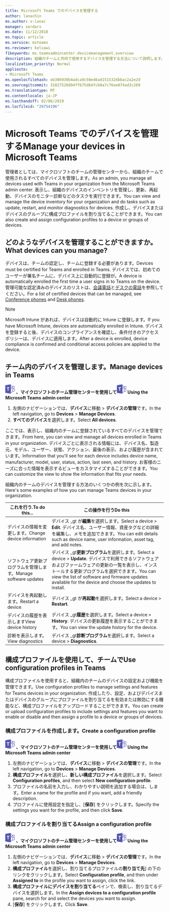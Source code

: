 ```yaml
---
title: Microsoft Teams でのデバイスを管理する
author: lanachin
ms.author: v-lanac
manager: serdars
ms.date: 11/12/2018
ms.topic: article
ms.service: msteams
ms.reviewer: kelsawi
f1keywords: ms.teamsadmincenter.devicemanagement.overview
description: 組織のチームと共同で使用するデバイスを管理する方法について説明します。
localization_priority: Normal
appliesto:
- Microsoft Teams
ms.openlocfilehash: eb306930b4adca9c50e46ad1515324bbac2a2e2d
ms.sourcegitcommit: 31827526894ffb75d64fcb0a7c76ee874ad3c269
ms.translationtype: MT
ms.contentlocale: ja-JP
ms.lasthandoff: 02/06/2019
ms.locfileid: "29754196"
---
```

# <a name="manage-your-devices-in-microsoft-teams"></a><span data-ttu-id="be51f-103">Microsoft Teams でのデバイスを管理する</span><span class="sxs-lookup"><span data-stu-id="be51f-103">Manage your devices in Microsoft Teams</span></span>

 <span data-ttu-id="be51f-104">管理者としては、マイクロソフトのチームの管理センターから、組織のチームで使用されるすべてのデバイスを管理します。</span><span class="sxs-lookup"><span data-stu-id="be51f-104">As an admin, you manage all devices used with Teams in your organization from the Microsoft Teams admin center.</span></span> <span data-ttu-id="be51f-105">表示し、組織のデバイスのインベントリを管理し、更新、再起動、デバイスのモニター診断などのタスクを実行できます。</span><span class="sxs-lookup"><span data-stu-id="be51f-105">You can view and manage the device inventory for your organization and do tasks such as update, restart, and monitor diagnostics for devices.</span></span> <span data-ttu-id="be51f-106">作成し、デバイスまたはデバイスのグループに構成プロファイルを割り当てることができます。</span><span class="sxs-lookup"><span data-stu-id="be51f-106">You can also create and assign configuration profiles to a device or groups of devices.</span></span> 

## <a name="what-devices-can-you-manage"></a><span data-ttu-id="be51f-107">どのようなデバイスを管理することができますか。</span><span class="sxs-lookup"><span data-stu-id="be51f-107">What devices can you manage?</span></span>
<span data-ttu-id="be51f-108">デバイスは、チームの認定し、チームに登録する必要があります。</span><span class="sxs-lookup"><span data-stu-id="be51f-108">Devices must be certified for Teams and enrolled in Teams.</span></span> <span data-ttu-id="be51f-109">デバイスでは、初めてのユーザーが署名チームに、デバイス上に自動的に登録が。</span><span class="sxs-lookup"><span data-stu-id="be51f-109">A device is automatically enrolled the first time a user signs in to Teams on the device.</span></span> <span data-ttu-id="be51f-110">管理可能な認定済みのデバイスのリストは、[会議電話](https://products.office.com/en-us/microsoft-teams/across-devices/devices/category?devicetype=16)と[デスクの電話](https://products.office.com/en-us/microsoft-teams/across-devices/devices/category?devicetype=34)を参照してください。</span><span class="sxs-lookup"><span data-stu-id="be51f-110">For a list of certified devices that can be managed, see [Conference phones](https://products.office.com/en-us/microsoft-teams/across-devices/devices/category?devicetype=16) and [Desk phones](https://products.office.com/en-us/microsoft-teams/across-devices/devices/category?devicetype=34).</span></span>

> [!NOTE]
> <span data-ttu-id="be51f-111">Microsoft Intune があれば、デバイスは自動的に Intune に登録します。</span><span class="sxs-lookup"><span data-stu-id="be51f-111">If you have Microsoft Intune, devices are automatically enrolled in Intune.</span></span> <span data-ttu-id="be51f-112">デバイスを登録すると後、デバイスのコンプライアンスを確認し、条件付きのアクセス ポリシーは、デバイスに適用します。</span><span class="sxs-lookup"><span data-stu-id="be51f-112">After a device is enrolled, device compliance is confirmed and conditional access policies are applied to the device.</span></span> 

## <a name="manage-devices-in-teams"></a><span data-ttu-id="be51f-113">チーム内のデバイスを管理します。</span><span class="sxs-lookup"><span data-stu-id="be51f-113">Manage devices in Teams</span></span>

<span data-ttu-id="be51f-114">![チーム ・ ロゴ ・ 30x30.png](media/teams-logo-30x30.png) **、マイクロソフトのチーム管理センターを使用して**</span><span class="sxs-lookup"><span data-stu-id="be51f-114">![teams-logo-30x30.png](media/teams-logo-30x30.png) **Using the Microsoft Teams admin center**</span></span>

1. <span data-ttu-id="be51f-115">左側のナビゲーションでは、**デバイス**に移動 > **デバイスの管理**です。</span><span class="sxs-lookup"><span data-stu-id="be51f-115">In the left navigation, go to **Devices** > **Manage Devices**.</span></span>
2. <span data-ttu-id="be51f-116">**すべてのデバイス**を選択します。</span><span class="sxs-lookup"><span data-stu-id="be51f-116">Select **All devices**.</span></span>  

 <span data-ttu-id="be51f-117">ここでは、表示し、組織内のチームに登録されているすべてのデバイスを管理できます。</span><span class="sxs-lookup"><span data-stu-id="be51f-117">From here, you can view and manage all devices enrolled in Teams in your organization.</span></span> <span data-ttu-id="be51f-118">デバイスごとに表示される情報には、デバイス名、製造元、モデル、ユーザー、状態、アクション、最後の表示、および履歴が含まれています。</span><span class="sxs-lookup"><span data-stu-id="be51f-118">Information that you'll see for each device includes device name, manufacturer, model, user, status, action, last seen, and history.</span></span> <span data-ttu-id="be51f-119">お客様のニーズに合った情報を表示するビューをカスタマイズすることができます。</span><span class="sxs-lookup"><span data-stu-id="be51f-119">You can customize the view to show the information that fits your needs.</span></span>

 <span data-ttu-id="be51f-120">組織内のチームのデバイスを管理する方法のいくつかの例を次に示します。</span><span class="sxs-lookup"><span data-stu-id="be51f-120">Here's some examples of how you can manage Teams devices in your organization.</span></span>  
    
|<span data-ttu-id="be51f-121">これを行う.</span><span class="sxs-lookup"><span data-stu-id="be51f-121">To do this...</span></span>  |<span data-ttu-id="be51f-122">この操作を行う</span><span class="sxs-lookup"><span data-stu-id="be51f-122">Do this</span></span> |
|---------|---------|
|<span data-ttu-id="be51f-123">デバイスの情報を変更します。</span><span class="sxs-lookup"><span data-stu-id="be51f-123">Change device information</span></span>   | <span data-ttu-id="be51f-124">デバイス _gt が**編集**を選択します。</span><span class="sxs-lookup"><span data-stu-id="be51f-124">Select a device > **Edit**.</span></span> <span data-ttu-id="be51f-125">デバイス名、ユーザー情報、資産タグなどの詳細を編集し、メモを追加できます。</span><span class="sxs-lookup"><span data-stu-id="be51f-125">You can edit details such as device name, user information, asset tag, and add notes.</span></span>     |
|<span data-ttu-id="be51f-126">ソフトウェア更新プログラムを管理します。</span><span class="sxs-lookup"><span data-stu-id="be51f-126">Manage software updates</span></span>   |<span data-ttu-id="be51f-127">デバイス _gt**更新プログラム**を選択します。</span><span class="sxs-lookup"><span data-stu-id="be51f-127">Select a device > **Update**.</span></span> <span data-ttu-id="be51f-128">デバイスで利用できるソフトウェアおよびファームウェアの更新の一覧を表示し、インストールする更新プログラムを選択できます。</span><span class="sxs-lookup"><span data-stu-id="be51f-128">You can view the list of software and firmware updates available for the device and choose the updates to install.</span></span>    |
|<span data-ttu-id="be51f-129">デバイスを再起動します。</span><span class="sxs-lookup"><span data-stu-id="be51f-129">Restart a device</span></span>   |<span data-ttu-id="be51f-130">デバイス _gt が**再起動**を選択します。</span><span class="sxs-lookup"><span data-stu-id="be51f-130">Select a device > **Restart**.</span></span>          |
|<span data-ttu-id="be51f-131">デバイスの履歴を表示します</span><span class="sxs-lookup"><span data-stu-id="be51f-131">View device history</span></span>  | <span data-ttu-id="be51f-132">デバイス _gt**履歴**を選択します。</span><span class="sxs-lookup"><span data-stu-id="be51f-132">Select a device > **History**.</span></span> <span data-ttu-id="be51f-133">デバイスの更新履歴を表示することができます。</span><span class="sxs-lookup"><span data-stu-id="be51f-133">You can view the update history for the device.</span></span>     |
|<span data-ttu-id="be51f-134">診断を表示します。</span><span class="sxs-lookup"><span data-stu-id="be51f-134">View diagnostics</span></span>  | <span data-ttu-id="be51f-135">デバイス _gt**診断プログラム**を選択します。</span><span class="sxs-lookup"><span data-stu-id="be51f-135">Select a device > **Diagnostics**.</span></span>        |

## <a name="use-configuration-profiles-in-teams"></a><span data-ttu-id="be51f-136">構成プロファイルを使用して、チームで</span><span class="sxs-lookup"><span data-stu-id="be51f-136">Use configuration profiles in Teams</span></span>

<span data-ttu-id="be51f-137">構成プロファイルを使用すると、組織内のチームのデバイスの設定および機能を管理できます。</span><span class="sxs-lookup"><span data-stu-id="be51f-137">Use configuration profiles to manage settings and features for Teams devices in your organization.</span></span> <span data-ttu-id="be51f-138">作成したり、設定、およびデバイスまたはデバイスのグループにプロファイルを割り当てるを有効または無効にする機能など、構成プロファイルをアップロードすることができます。</span><span class="sxs-lookup"><span data-stu-id="be51f-138">You can create or upload configuration profiles to include settings and features you want to enable or disable and then assign a profile to a device or groups of devices.</span></span> 

### <a name="create-a-configuration-profile"></a><span data-ttu-id="be51f-139">構成プロファイルを作成します。</span><span class="sxs-lookup"><span data-stu-id="be51f-139">Create a configuration profile</span></span>

<span data-ttu-id="be51f-140">![チーム ・ ロゴ ・ 30x30.png](media/teams-logo-30x30.png) **、マイクロソフトのチーム管理センターを使用して**</span><span class="sxs-lookup"><span data-stu-id="be51f-140">![teams-logo-30x30.png](media/teams-logo-30x30.png) **Using the Microsoft Teams admin center**</span></span>

1. <span data-ttu-id="be51f-141">左側のナビゲーションでは、**デバイス**に移動 > **デバイスの管理**です。</span><span class="sxs-lookup"><span data-stu-id="be51f-141">In the left navigation, go to **Devices** > **Manage Devices**.</span></span>
2. <span data-ttu-id="be51f-142">**構成プロファイル**を選択し、**新しい構成プロファイル**を選択します。</span><span class="sxs-lookup"><span data-stu-id="be51f-142">Select **Configuration profiles**, and then select **New configuration profile**.</span></span>
3. <span data-ttu-id="be51f-143">プロファイルの名前を入力し、わかりやすい説明を追加する場合は、します。</span><span class="sxs-lookup"><span data-stu-id="be51f-143">Enter a name for the profile and if you want, add a friendly description.</span></span>
4. <span data-ttu-id="be51f-144">プロファイルに使用設定を指定し、[**保存**] をクリックします。</span><span class="sxs-lookup"><span data-stu-id="be51f-144">Specify the settings you want for the profile, and then click **Save**.</span></span>

### <a name="assign-a-configuration-profile"></a><span data-ttu-id="be51f-145">構成プロファイルを割り当てる</span><span class="sxs-lookup"><span data-stu-id="be51f-145">Assign a configuration profile</span></span>

<span data-ttu-id="be51f-146">![チーム ・ ロゴ ・ 30x30.png](media/teams-logo-30x30.png) **、マイクロソフトのチーム管理センターを使用して**</span><span class="sxs-lookup"><span data-stu-id="be51f-146">![teams-logo-30x30.png](media/teams-logo-30x30.png) **Using the Microsoft Teams admin center**</span></span>

1. <span data-ttu-id="be51f-147">左側のナビゲーションでは、**デバイス**に移動 > **デバイスの管理**です。</span><span class="sxs-lookup"><span data-stu-id="be51f-147">In the left navigation, go to **Devices** > **Manage Devices**.</span></span>
2. <span data-ttu-id="be51f-148">**構成プロファイル**を選択し、割り当てるプロファイルの**割り当て先**] の下のリンクをクリックします。</span><span class="sxs-lookup"><span data-stu-id="be51f-148">Select **Configuration profile**, and then under **Assigned to** in the profile you want to assign, click the link.</span></span>  
3. <span data-ttu-id="be51f-149">**構成プロファイルにデバイスを割り当てる**ペインで、検索し、割り当てるデバイスを選択します。</span><span class="sxs-lookup"><span data-stu-id="be51f-149">In the **Assign devices to a configuration profile** pane, search for and select the devices you want to assign.</span></span>
4. <span data-ttu-id="be51f-150">[**保存**] をクリックします。</span><span class="sxs-lookup"><span data-stu-id="be51f-150">Click **Save**.</span></span>
